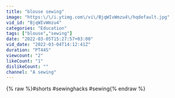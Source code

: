 ```yaml
---
title: "blouse sewing"
image: "https:\/\/i.ytimg.com\/vi\/BjqWIvWmzu4\/hqdefault.jpg"
vid_id: "BjqWIvWmzu4"
categories: "Education"
tags: ["blouse","sewing"]
date: "2022-03-05T15:27:57+03:00"
vid_date: "2022-03-04T14:12:41Z"
duration: "PT44S"
viewcount: "2"
likeCount: "1"
dislikeCount: ""
channel: "A sewing"
---
```

{% raw %}#shorts #sewinghacks #sewing{% endraw %}
